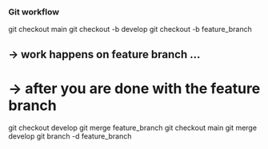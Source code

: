 ### Git  workflow

git checkout main
git checkout -b develop
git checkout -b feature_branch

##  -> work happens on feature branch ...
#   -> after you are done with the feature branch

git checkout develop
git merge feature_branch
git checkout main
git merge develop
git branch -d feature_branch
